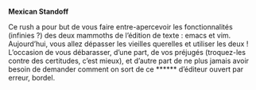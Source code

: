 ____Mexican Standoff____

Ce rush a pour but de vous faire entre-apercevoir les fonctionnalités (infinies ?) des deux mammoths de l’édition de texte : emacs et vim.
Aujourd’hui, vous allez dépasser les vieilles querelles et utiliser les deux ! L’occasion de vous débarasser, d’une part, de vos préjugés (troquez-les contre des certitudes, c’est mieux), et d’autre part de ne plus jamais avoir besoin de demander comment on sort de ce ****** d’éditeur ouvert par erreur, bordel.
